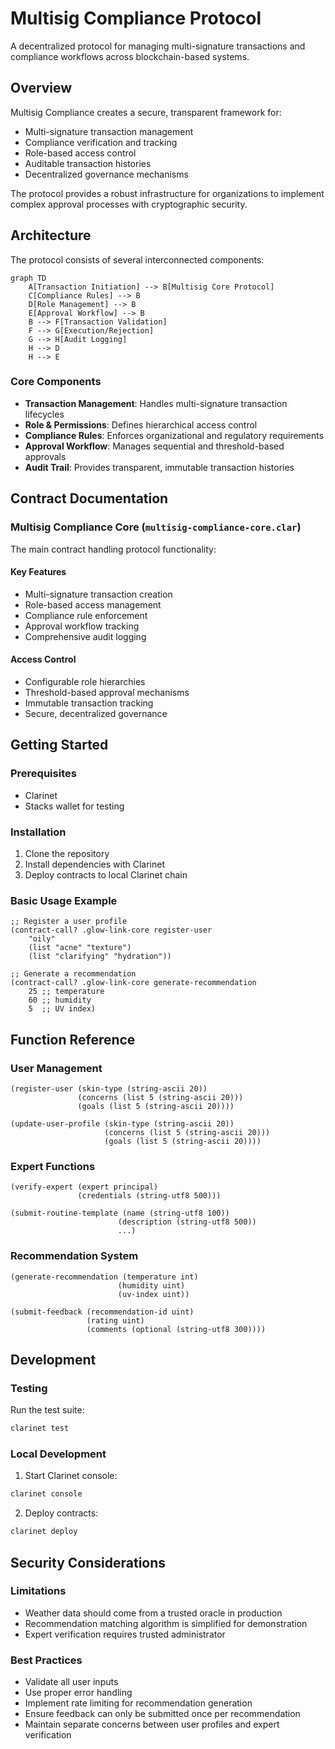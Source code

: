# Multisig Compliance Protocol

A decentralized protocol for managing multi-signature transactions and compliance workflows across blockchain-based systems.

## Overview

Multisig Compliance creates a secure, transparent framework for:
- Multi-signature transaction management
- Compliance verification and tracking
- Role-based access control
- Auditable transaction histories
- Decentralized governance mechanisms

The protocol provides a robust infrastructure for organizations to implement complex approval processes with cryptographic security.

## Architecture

The protocol consists of several interconnected components:

```mermaid
graph TD
    A[Transaction Initiation] --> B[Multisig Core Protocol]
    C[Compliance Rules] --> B
    D[Role Management] --> B
    E[Approval Workflow] --> B
    B --> F[Transaction Validation]
    F --> G[Execution/Rejection]
    G --> H[Audit Logging]
    H --> D
    H --> E
```

### Core Components
- **Transaction Management**: Handles multi-signature transaction lifecycles
- **Role & Permissions**: Defines hierarchical access control
- **Compliance Rules**: Enforces organizational and regulatory requirements
- **Approval Workflow**: Manages sequential and threshold-based approvals
- **Audit Trail**: Provides transparent, immutable transaction histories

## Contract Documentation

### Multisig Compliance Core (`multisig-compliance-core.clar`)

The main contract handling protocol functionality:

#### Key Features
- Multi-signature transaction creation
- Role-based access management
- Compliance rule enforcement
- Approval workflow tracking
- Comprehensive audit logging

#### Access Control
- Configurable role hierarchies
- Threshold-based approval mechanisms
- Immutable transaction tracking
- Secure, decentralized governance

## Getting Started

### Prerequisites
- Clarinet
- Stacks wallet for testing

### Installation
1. Clone the repository
2. Install dependencies with Clarinet
3. Deploy contracts to local Clarinet chain

### Basic Usage Example
```clarity
;; Register a user profile
(contract-call? .glow-link-core register-user 
    "oily" 
    (list "acne" "texture") 
    (list "clarifying" "hydration"))

;; Generate a recommendation
(contract-call? .glow-link-core generate-recommendation 
    25 ;; temperature
    60 ;; humidity
    5  ;; UV index)
```

## Function Reference

### User Management
```clarity
(register-user (skin-type (string-ascii 20)) 
               (concerns (list 5 (string-ascii 20))) 
               (goals (list 5 (string-ascii 20))))

(update-user-profile (skin-type (string-ascii 20)) 
                     (concerns (list 5 (string-ascii 20))) 
                     (goals (list 5 (string-ascii 20))))
```

### Expert Functions
```clarity
(verify-expert (expert principal) 
               (credentials (string-utf8 500)))

(submit-routine-template (name (string-utf8 100)) 
                        (description (string-utf8 500)) 
                        ...)
```

### Recommendation System
```clarity
(generate-recommendation (temperature int) 
                        (humidity uint) 
                        (uv-index uint))

(submit-feedback (recommendation-id uint) 
                 (rating uint) 
                 (comments (optional (string-utf8 300))))
```

## Development

### Testing
Run the test suite:
```bash
clarinet test
```

### Local Development
1. Start Clarinet console:
```bash
clarinet console
```

2. Deploy contracts:
```bash
clarinet deploy
```

## Security Considerations

### Limitations
- Weather data should come from a trusted oracle in production
- Recommendation matching algorithm is simplified for demonstration
- Expert verification requires trusted administrator

### Best Practices
- Validate all user inputs
- Use proper error handling
- Implement rate limiting for recommendation generation
- Ensure feedback can only be submitted once per recommendation
- Maintain separate concerns between user profiles and expert verification